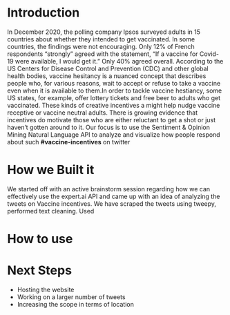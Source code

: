 # Introduction
In December 2020, the polling company Ipsos surveyed adults in 15 countries about whether they intended to get vaccinated. In some countries, the findings were not encouraging. Only 12% of French respondents “strongly” agreed with the statement, “If a vaccine for Covid-19 were available, I would get it.” Only 40% agreed overall. According to the US Centers for Disease Control and Prevention (CDC) and other global health bodies, vaccine hesitancy is a nuanced concept that describes people who, for various reasons, wait to accept or refuse to take a vaccine even when it is available to them.In order to tackle vaccine hestiancy, some US states, for example, offer lottery tickets and free beer to adults who get vaccinated. These kinds of creative incentives a might help nudge vaccine receptive or vaccine neutral adults. There is growing evidence that incentives do motivate those who are either reluctant to get a shot or just haven’t gotten around to it. Our focus is to use the Sentiment & Opinion Mining Natural Language API to analyze and visualize how people respond about such **#vaccine-incentives** on twitter

# How we Built it
We started off with an active brainstorm session regarding how we can effectively use the  expert.ai API and came up with an idea of analyzing the tweets on Vaccine incentives.
We have scraped the tweets using tweepy, performed text cleaning. Used 

# How to use

# Next Steps
* Hosting the website
* Working on a larger number of tweets
* Increasing the scope in terms of location
